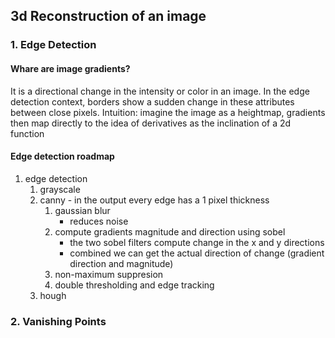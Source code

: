 ## 3d Reconstruction of an image

### 1. Edge Detection

#### Whare are image gradients?

It is a directional change in the intensity or color in an image.
In the edge detection context, borders show a sudden change in these attributes between close pixels.
Intuition: imagine the image as a heightmap, gradients then map directly to the idea of derivatives as the inclination of a 2d function

#### Edge detection roadmap

1. edge detection
    1. grayscale
    2. canny - in the output every edge has a 1 pixel thickness
        1. gaussian blur
            * reduces noise
        2. compute gradients magnitude and direction using sobel
            * the two sobel filters compute change in the x and y directions
            * combined we can get the actual direction of change (gradient direction and magnitude)
        3. non-maximum suppresion
        4. double thresholding and edge tracking
    3. hough

### 2. Vanishing Points
